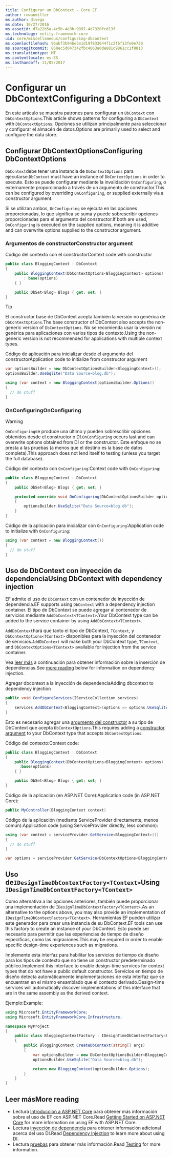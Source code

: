 ```yaml
---
title: Configurar un DbContext - Core EF
author: rowanmiller
ms.author: divega
ms.date: 10/27/2016
ms.assetid: d7a22b5a-4c5b-4e3b-9897-4d7320fcd13f
ms.technology: entity-framework-core
uid: core/miscellaneous/configuring-dbcontext
ms.openlocfilehash: 96abf3b94be3e1d19f833644f1c2f6f13fe0e730
ms.sourcegitcommit: 860ec5d047342fbc4063a0de881c9861cc1f8813
ms.translationtype: MT
ms.contentlocale: es-ES
ms.lasthandoff: 11/05/2017
---
```

# <a name="configuring-a-dbcontext"></a><span data-ttu-id="1b67c-102">Configurar un DbContext</span><span class="sxs-lookup"><span data-stu-id="1b67c-102">Configuring a DbContext</span></span>

<span data-ttu-id="1b67c-103">En este artículo se muestra patrones para configurar un `DbContext` con `DbContextOptions`.</span><span class="sxs-lookup"><span data-stu-id="1b67c-103">This article shows patterns for configuring a `DbContext` with `DbContextOptions`.</span></span> <span data-ttu-id="1b67c-104">Opciones se utilizan principalmente para seleccionar y configurar el almacén de datos.</span><span class="sxs-lookup"><span data-stu-id="1b67c-104">Options are primarily used to select and configure the data store.</span></span>

## <a name="configuring-dbcontextoptions"></a><span data-ttu-id="1b67c-105">Configurar DbContextOptions</span><span class="sxs-lookup"><span data-stu-id="1b67c-105">Configuring DbContextOptions</span></span>

<span data-ttu-id="1b67c-106">`DbContext`debe tener una instancia de `DbContextOptions` para ejecutarse.</span><span class="sxs-lookup"><span data-stu-id="1b67c-106">`DbContext` must have an instance of `DbContextOptions` in order to execute.</span></span> <span data-ttu-id="1b67c-107">Esto se puede configurar mediante la invalidación `OnConfiguring`, o externamente proporcionado a través de un argumento de constructor.</span><span class="sxs-lookup"><span data-stu-id="1b67c-107">This can be configured by overriding `OnConfiguring`, or supplied externally via a constructor argument.</span></span>

<span data-ttu-id="1b67c-108">Si se utilizan ambos, `OnConfiguring` se ejecuta en las opciones proporcionadas, lo que significa se suma y puede sobrescribir opciones proporcionadas para el argumento del constructor.</span><span class="sxs-lookup"><span data-stu-id="1b67c-108">If both are used, `OnConfiguring` is executed on the supplied options, meaning it is additive and can overwrite  options supplied to the constructor argument.</span></span>

### <a name="constructor-argument"></a><span data-ttu-id="1b67c-109">Argumentos de constructor</span><span class="sxs-lookup"><span data-stu-id="1b67c-109">Constructor argument</span></span>

<span data-ttu-id="1b67c-110">Código del contexto con el constructor</span><span class="sxs-lookup"><span data-stu-id="1b67c-110">Context code with constructor</span></span>

``` csharp
public class BloggingContext : DbContext
{
    public BloggingContext(DbContextOptions<BloggingContext> options)
        : base(options)
    { }

    public DbSet<Blog> Blogs { get; set; }
}
```

> [!TIP]  
> <span data-ttu-id="1b67c-111">El constructor base de DbContext acepta también la versión no genérica de `DbContextOptions`.</span><span class="sxs-lookup"><span data-stu-id="1b67c-111">The base constructor of DbContext also accepts the non-generic version of `DbContextOptions`.</span></span> <span data-ttu-id="1b67c-112">No se recomienda usar la versión no genérica para aplicaciones con varios tipos de contexto.</span><span class="sxs-lookup"><span data-stu-id="1b67c-112">Using the non-generic version is not recommended for applications with multiple context types.</span></span>

<span data-ttu-id="1b67c-113">Código de aplicación para inicializar desde el argumento del constructor</span><span class="sxs-lookup"><span data-stu-id="1b67c-113">Application code to initialize from constructor argument</span></span>

``` csharp
var optionsBuilder = new DbContextOptionsBuilder<BloggingContext>();
optionsBuilder.UseSqlite("Data Source=blog.db");

using (var context = new BloggingContext(optionsBuilder.Options))
{
  // do stuff
}
```

### <a name="onconfiguring"></a><span data-ttu-id="1b67c-114">OnConfiguring</span><span class="sxs-lookup"><span data-stu-id="1b67c-114">OnConfiguring</span></span>

> [!WARNING]  
> <span data-ttu-id="1b67c-115">`OnConfiguring`se produce una último y pueden sobrescribir opciones obtenidos desde el constructor o DI.</span><span class="sxs-lookup"><span data-stu-id="1b67c-115">`OnConfiguring` occurs last and can overwrite options obtained from DI or the constructor.</span></span> <span data-ttu-id="1b67c-116">Este enfoque no se presta a las pruebas (a menos que el destino es la base de datos completa).</span><span class="sxs-lookup"><span data-stu-id="1b67c-116">This approach does not lend itself to testing (unless you target the full database).</span></span>

<span data-ttu-id="1b67c-117">Código del contexto con `OnConfiguring`:</span><span class="sxs-lookup"><span data-stu-id="1b67c-117">Context code with `OnConfiguring`:</span></span>

``` csharp
public class BloggingContext : DbContext
{
    public DbSet<Blog> Blogs { get; set; }

    protected override void OnConfiguring(DbContextOptionsBuilder optionsBuilder)
    {
        optionsBuilder.UseSqlite("Data Source=blog.db");
    }
}
```

<span data-ttu-id="1b67c-118">Código de la aplicación para inicializar con `OnConfiguring`:</span><span class="sxs-lookup"><span data-stu-id="1b67c-118">Application code to initialize with `OnConfiguring`:</span></span>

``` csharp
using (var context = new BloggingContext())
{
  // do stuff
}
```

## <a name="using-dbcontext-with-dependency-injection"></a><span data-ttu-id="1b67c-119">Uso de DbContext con inyección de dependencia</span><span class="sxs-lookup"><span data-stu-id="1b67c-119">Using DbContext with dependency injection</span></span>

<span data-ttu-id="1b67c-120">EF admite el uso de `DbContext` con un contenedor de inyección de dependencia.</span><span class="sxs-lookup"><span data-stu-id="1b67c-120">EF supports using `DbContext` with a dependency injection container.</span></span> <span data-ttu-id="1b67c-121">El tipo de DbContext se puede agregar al contenedor de servicios mediante `AddDbContext<TContext>`.</span><span class="sxs-lookup"><span data-stu-id="1b67c-121">Your DbContext type can be added to the service container by using `AddDbContext<TContext>`.</span></span>

<span data-ttu-id="1b67c-122">`AddDbContext`hará que tanto el tipo de DbContext, `TContext`, y `DbContextOptions<TContext>` disponibles para la inyección del contenedor de servicios.</span><span class="sxs-lookup"><span data-stu-id="1b67c-122">`AddDbContext` will make both your DbContext type, `TContext`, and `DbContextOptions<TContext>` available for injection from the service container.</span></span>

<span data-ttu-id="1b67c-123">Vea [leer más](#more-reading) a continuación para obtener información sobre la inserción de dependencias.</span><span class="sxs-lookup"><span data-stu-id="1b67c-123">See [more reading](#more-reading) below for information on dependency injection.</span></span>

<span data-ttu-id="1b67c-124">Agregar dbcontext a la inyección de dependencia</span><span class="sxs-lookup"><span data-stu-id="1b67c-124">Adding dbcontext to dependency injection</span></span>

``` csharp
public void ConfigureServices(IServiceCollection services)
{
    services.AddDbContext<BloggingContext>(options => options.UseSqlite("Data Source=blog.db"));
}
```

<span data-ttu-id="1b67c-125">Esto es necesario agregar una [argumento del constructor](#constructor-argument) a su tipo de DbContext que acepta `DbContextOptions`.</span><span class="sxs-lookup"><span data-stu-id="1b67c-125">This requires adding a [constructor argument](#constructor-argument) to your DbContext type that accepts `DbContextOptions`.</span></span>

<span data-ttu-id="1b67c-126">Código del contexto:</span><span class="sxs-lookup"><span data-stu-id="1b67c-126">Context code:</span></span>

``` csharp
public class BloggingContext : DbContext
{
    public BloggingContext(DbContextOptions<BloggingContext> options)
      :base(options)
    { }

    public DbSet<Blog> Blogs { get; set; }
}
```

<span data-ttu-id="1b67c-127">Código de la aplicación (en ASP.NET Core):</span><span class="sxs-lookup"><span data-stu-id="1b67c-127">Application code (in ASP.NET Core):</span></span>

``` csharp
public MyController(BloggingContext context)
```

<span data-ttu-id="1b67c-128">Código de la aplicación (mediante ServiceProvider directamente, menos común):</span><span class="sxs-lookup"><span data-stu-id="1b67c-128">Application code (using ServiceProvider directly, less common):</span></span>

``` csharp
using (var context = serviceProvider.GetService<BloggingContext>())
{
  // do stuff
}

var options = serviceProvider.GetService<DbContextOptions<BloggingContext>>();
```

## <a name="using-idesigntimedbcontextfactorytcontext"></a><span data-ttu-id="1b67c-129">Uso de`IDesignTimeDbContextFactory<TContext>`</span><span class="sxs-lookup"><span data-stu-id="1b67c-129">Using `IDesignTimeDbContextFactory<TContext>`</span></span>

<span data-ttu-id="1b67c-130">Como alternativa a las opciones anteriores, también puede proporcionar una implementación de `IDesignTimeDbContextFactory<TContext>`.</span><span class="sxs-lookup"><span data-stu-id="1b67c-130">As an alternative to the options above, you may also provide an implementation of `IDesignTimeDbContextFactory<TContext>`.</span></span> <span data-ttu-id="1b67c-131">Herramientas EF pueden utilizar este generador para crear una instancia de su DbContext.</span><span class="sxs-lookup"><span data-stu-id="1b67c-131">EF tools can use this factory to create an instance of your DbContext.</span></span> <span data-ttu-id="1b67c-132">Esto puede ser necesario para permitir que las experiencias de tiempo de diseño específicas, como las migraciones.</span><span class="sxs-lookup"><span data-stu-id="1b67c-132">This may be required in order to enable specific design-time experiences such as migrations.</span></span>

<span data-ttu-id="1b67c-133">Implemente esta interfaz para habilitar los servicios de tiempo de diseño para los tipos de contexto que no tiene un constructor predeterminado público.</span><span class="sxs-lookup"><span data-stu-id="1b67c-133">Implement this interface to enable design-time services for context types that do not have a public default constructor.</span></span> <span data-ttu-id="1b67c-134">Servicios en tiempo de diseño detecta automáticamente implementaciones de esta interfaz que se encuentran en el mismo ensamblado que el contexto derivado.</span><span class="sxs-lookup"><span data-stu-id="1b67c-134">Design-time services will automatically discover implementations of this interface that are in the same assembly as the derived context.</span></span>

<span data-ttu-id="1b67c-135">Ejemplo:</span><span class="sxs-lookup"><span data-stu-id="1b67c-135">Example:</span></span>

``` csharp
using Microsoft.EntityFrameworkCore;
using Microsoft.EntityFrameworkCore.Infrastructure;

namespace MyProject
{
    public class BloggingContextFactory : IDesignTimeDbContextFactory<BloggingContext>
    {
        public BloggingContext CreateDbContext(string[] args)
        {
            var optionsBuilder = new DbContextOptionsBuilder<BloggingContext>();
            optionsBuilder.UseSqlite("Data Source=blog.db");

            return new BloggingContext(optionsBuilder.Options);
        }
    }
}
```

## <a name="more-reading"></a><span data-ttu-id="1b67c-136">Leer más</span><span class="sxs-lookup"><span data-stu-id="1b67c-136">More reading</span></span>

* <span data-ttu-id="1b67c-137">Lectura [Introducción a ASP.NET Core](../get-started/aspnetcore/index.md) para obtener más información sobre el uso de EF con ASP.NET Core.</span><span class="sxs-lookup"><span data-stu-id="1b67c-137">Read [Getting Started on ASP.NET Core](../get-started/aspnetcore/index.md) for more information on using EF with ASP.NET Core.</span></span>
* <span data-ttu-id="1b67c-138">Lectura [inyección de dependencia](https://docs.asp.net/en/latest/fundamentals/dependency-injection.html) para obtener información adicional acerca del uso DI.</span><span class="sxs-lookup"><span data-stu-id="1b67c-138">Read [Dependency Injection](https://docs.asp.net/en/latest/fundamentals/dependency-injection.html) to learn more about using DI.</span></span>
* <span data-ttu-id="1b67c-139">Lectura [pruebas](testing/index.md) para obtener más información.</span><span class="sxs-lookup"><span data-stu-id="1b67c-139">Read [Testing](testing/index.md) for more information.</span></span>
